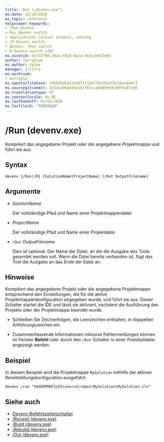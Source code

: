```yaml
---
title: -Run („devenv.exe“)
ms.date: 12/10/2018
ms.topic: reference
helpviewer_keywords:
- /Run Devenv
- Run Devenv switch
- applications [Visual Studio], running
- /R Devenv switch
- Devenv, /Run switch
- R Devenv switch (/R)
ms.assetid: b1f22f9d-39a5-4918-8a2a-4b5c1e872665
author: TerryGLee
ms.author: tglee
manager: jillfra
ms.workload:
- multiple
ms.openlocfilehash: 7468fbd6422248f2f15bf74e70cdf9c5bee849c3
ms.sourcegitcommit: d233ca00ad45e50cf62cca0d0b95dc69f0a87ad6
ms.translationtype: HT
ms.contentlocale: de-DE
ms.lasthandoff: 01/01/2020
ms.locfileid: "75593628"
---
```

# <a name="run-devenvexe"></a>/Run (devenv.exe)

Kompiliert das angegebene Projekt oder die angegebene Projektmappe und führt sie aus.

## <a name="syntax"></a>Syntax

```shell
devenv {/Run|/R} {SolutionName|ProjectName} [/Out OutputFilename]
```

## <a name="arguments"></a>Argumente

- *SolutionName*

  Der vollständige Pfad und Name einer Projektmappendatei

- *ProjectName*

  Der vollständige Pfad und Name einer Projektdatei

- `/Out` *OutputFilename*

  Dies ist optional. Der Name der Datei, an die die Ausgabe des Tools gesendet werden soll. Wenn die Datei bereits vorhanden ist, fügt das Tool die Ausgabe an das Ende der Datei an.

## <a name="remarks"></a>Hinweise

Kompiliert das angegebene Projekt oder die angegebene Projektmappe entsprechend den Einstellungen, die für die aktive Projektmappenkonfiguration angegeben wurde, und führt sie aus. Dieser Schalter startet die IDE und lässt sie aktiviert, nachdem die Ausführung des Projekts oder der Projektmappe beendet wurde.

- Schließen Sie Zeichenfolgen, die Leerzeichen enthalten, in doppelten Anführungszeichen ein.

- Zusammenfassende Informationen inklusive Fehlermeldungen können im Fenster **Befehl** oder durch den `/Out`-Schalter in einer Protokolldatei angezeigt werden.

## <a name="example"></a>Beispiel

In diesem Beispiel wird die Projektmappe `MySolution` mithilfe der aktiven Bereitstellungskonfiguration ausgeführt.

```shell
devenv /run "%USERPROFILE%\source\repos\MySolution\MySolution.sln"
```

## <a name="see-also"></a>Siehe auch

- [Devenv-Befehlszeilenschalter](../../ide/reference/devenv-command-line-switches.md)
- [/Runexit (devenv.exe)](../../ide/reference/runexit-devenv-exe.md)
- [/Build (devenv.exe)](../../ide/reference/build-devenv-exe.md)
- [/Rebuild (devenv.exe)](../../ide/reference/rebuild-devenv-exe.md)
- [/Out (devenv.exe)](../../ide/reference/out-devenv-exe.md)
